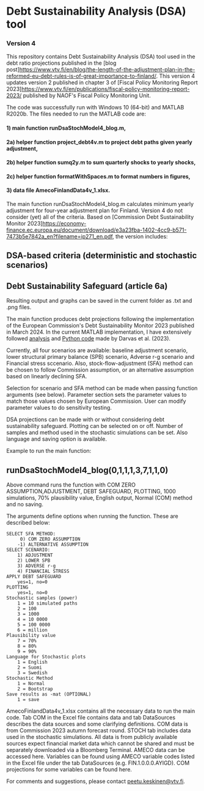 # Debt Sustainability Analysis (DSA) tool	
### Version 4

This repository contains Debt Sustainability Analysis (DSA) tool used in the debt ratio projections published in the [blog post]https://www.vtv.fi/en/blog/the-length-of-the-adjustment-plan-in-the-reformed-eu-debt-rules-is-of-great-importance-to-finland/. This version 4 updates version 2 published in chapter 3 of [Fiscal Policy Monitoring Report 2023]https://www.vtv.fi/en/publications/fiscal-policy-monitoring-report-2023/ published by NAOF's Fiscal Policy Monitoring Unit. 

The code was successfully run with Windows 10 (64-bit) and MATLAB R2020b. The files needed to run the MATLAB code are:

#### 1)	main function runDsaStochModel4_blog.m,
#### 2a)	helper function project_debt4v.m to project debt paths given yearly adjustment,
#### 2b)	helper function sumq2y.m to sum quarterly shocks to yearly shocks,
#### 2c) helper function formatWithSpaces.m to format numbers in figures,
#### 3)	data file AmecoFinlandData4v_1.xlsx.

The main function runDsaStochModel4_blog.m calculates minimum yearly adjustment for four-year adjustment plan for Finland. Version 4 do not consider (yet) all of the criteria. Based on [Commission Debt Sustainability Monitor 2023]https://economy-finance.ec.europa.eu/document/download/e3a23fba-1402-4cc9-b571-7473b5e7842a_en?filename=ip271_en.pdf, the version includes:

## DSA-based criteria (deterministic and stochastic scenarios)
## Debt Sustainability Safeguard (article 6a)

Resulting output and graphs can be saved in the current folder as .txt and .png files.
 
The main function produces debt projections following the implementation of the European Commission's Debt Sustainability Monitor 2023 published in March 2024. In the current MATLAB implementation, I have extensively followed [analysis](https://www.bruegel.org/working-paper/quantitative-evaluation-european-commissions-fiscal-governance-proposal) and [Python code](https://github.com/lennardwelslau/eu-debt-sustainability-analysis) made by Darvas et al. (2023).

Currently, all four scenarios are available: baseline adjustment scenario, lower structural primary balance (SPB) scenario, Adverse r-g scenario and Financial stress sccenario. Also, stock-flow-adjustment (SFA) method can be chosen to follow Commission assumption, or an alternative assumption based on linearly declining SFA. 

Selection for scenario and SFA method can be made when passing function arguments (see below). Parameter section sets the parameter values to match those values chosen by European Commission. User can modify parameter values to do sensitivity testing.

DSA projections can be made with or without considering debt sustainability safeguard. Plotting can be selected on or off. Number of samples and method used in the stochastic simulations can be set. Also language and saving option is available.

Example to run the main function:

## runDsaStochModel4_blog(0,1,1,1,3,7,1,1,0)

Above command runs the function with COM ZERO ASSUMPTION,ADJUSTMENT,
DEBT SAFEGUARD, PLOTTING, 1000 simulations, 70% plausibility value,
English output, Normal (COM) method and no saving.

The arguments define options when running the function.
These are described below:

    SELECT SFA METHOD:
         0) COM ZERO ASSUMPTION
        -1) ALTERNATIVE ASSUMPTION      
    SELECT SCENARIO:
        1) ADJUSTMENT
        2) LOWER SPB
        3) ADVERSE r-g
        4) FINANCIAL STRESS
    APPLY DEBT SAFEGUARD
        yes=1, no=0
    PLOTTING
        yes=1, no=0
    Stochastic samples (power)
        1 = 10 simulated paths
        2 = 100
        3 = 1000
        4 = 10 0000
        5 = 100 0000
        6 = million
    Plausibility value
        7 = 70%
        8 = 80%
        9 = 90%
    Language for Stochastic plots
        1 = English
        2 = Suomi
        3 = Swedish
    Stochastic Method
        1 = Normal
        2 = Bootstrap
    Save results as -mat (OPTIONAL)
        1 = save

AmecoFinlandData4v_1.xlsx contains all the necessary data to run the main code. Tab COM in the Excel file contains data and tab DataSources describes the data sources and some clarifying definitions. COM data is from Commission 2023 autumn forecast round. STOCH tab includes data used in the stochastic simulations. All data is from publicly available sources expect financial market data which cannot be shared and must be separately downloaded via a Bloomberg Terminal. AMECO data can be accessed here. Variables can be found using AMECO variable codes listed in the Excel file under the tab DataSources (e.g. FIN.1.0.0.0.AYIGD). COM projections for some variables can be found here.


For comments and suggestions, please contact peetu.keskinen@vtv.fi.
